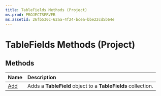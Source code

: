 ```yaml
---
title: TableFields Methods (Project)
ms.prod: PROJECTSERVER
ms.assetid: 26fb530c-62aa-4f24-bcea-bbe22cd5b64e
---
```



# TableFields Methods (Project)

## Methods



|**Name**|**Description**|
|:-----|:-----|
|[Add](tablefields-add-method-project.md)|Adds a  **TableField** object to a **TableFields** collection.|

